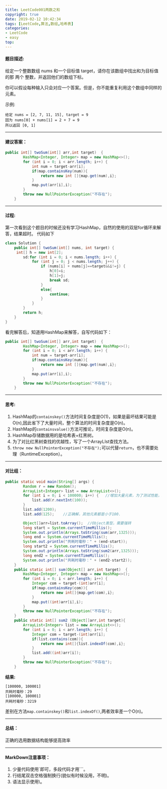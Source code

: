 ```yaml
---
title: LeetCode001两数之和
copyright: true
date: 2019-02-12 10:42:34
tags: [LeetCode,算法,数组,哈希表]
categories: 
- LeetCode
- easy
top:
---
```

#### 题目描述:

给定一个整数数组 nums 和一个目标值 target，请你在该数组中找出和为目标值的那 两个 整数，并返回他们的数组下标。

你可以假设每种输入只会对应一个答案。但是，你不能重复利用这个数组中同样的元素。
<!--more-->

示例:

```
给定 nums = [2, 7, 11, 15], target = 9
因为 nums[0] + nums[1] = 2 + 7 = 9
所以返回 [0, 1]
```

------

#### 建议答案：

```java
public int[] twoSum(int[] arr,int target)  {
        HashMap<Integer, Integer> map = new HashMap<>();
        for (int i = 0; i < arr.length; i++) {
            int num = target-arr[i];
            if(map.containsKey(num)){
                return new int []{map.get(num),i};
            }
            map.put(arr[i],i);
        }
        throw new NullPointerException("不存在");
    }
```

------

#### 过程:
第一次看到这个题目的时候还没有学习HashMap，自然的使用的双层for循环来解答，结果超时。
代码如下

```java
class Solution {
    public int[] twoSum(int[] nums, int target) {
     int[] h = new int[2];
        sd:for (int i = 0; i < nums.length; i++) {
            for (int j = 0; j < nums.length; j++) {
                if (nums[i] + nums[j]==target&&i!=j) {
                    h[0]=i;
                    h[1]=j;
                    break sd;
                }
                else{
                    continue;
                }
            }
        }
        return h;
    }
}
```

看完解答后，知道用HashMap来解答，自写代码如下：

```java
public int[] twoSum(int[] arr,int target)  {
        HashMap<Integer, Integer> map = new HashMap<>();
        for (int i = 0; i < arr.length; i++) {
            int num = target-arr[i];
            if(map.containsKey(num)){
                return new int []{map.get(num),i};
            }
            map.put(arr[i],i);
        }
        throw new NullPointerException("不存在");
    }

```

------

#### 思考:

1. HashMap的`containskey()`方法时间复杂度是O(1)，如果是最坏结果可能是O(n),因此省下了大量时间，整个算法的时间复杂度是O(n)。
2. HashMap的`containsvalue()`方法可推论，时间复杂度是O(n)。
3. HashMap存储数据用的是哈希表+红黑树。
4. 为了对比红黑树查找的优越性，写了一个ArrayLIst查找方法。
5. `throw new NullPointerException("不存在");`可以代替`return`，也不需要处理（RuntimeException）。

------

#### 对比组：

```java
public static void main(String[] args) {
        Random r = new Random();
        ArrayList<Integer> list = new ArrayList<>();
        for (int i = 0; i < 100000; i++) {   //增加大量元素，为了测试性能，这些元素都不是解
            list.add(r.nextInt(100));
        }
        list.add(1200);
        list.add(125);    //正确解，其他元素都是小于100.

        Object[]arr=list.toArray();  //Object类型，需要强转
        long start = System.currentTimeMillis();
        System.out.println(Arrays.toString(sum(arr,1325)));
        long end = System.currentTimeMillis();
        System.out.println("共耗时毫秒：" + (end-start));
        long start2 = System.currentTimeMillis();
        System.out.println(Arrays.toString(sum2(arr,1325)));
        long end2 = System.currentTimeMillis();
        System.out.println("共耗时毫秒：" + (end2-start2));
    }
    public static int[] sum(Object[] arr,int target)  {
        HashMap<Integer, Integer> map = new HashMap<>();
        for (int i = 0; i < arr.length; i++) {
            Integer com = target-(int)arr[i];
            if(map.containsKey(com)){
                return new int[]{map.get(com),i};
            }
            map.put((int)arr[i],i);
        }
        throw new NullPointerException("不存在");
    }
    public static int[] sum2 (Object[]arr,int target){
        ArrayList<Integer> list = new ArrayList<>();
        for (int i = 0; i < arr.length; i++) {
            Integer com = target-(int)arr[i];
            if(list.contains(com)){
                return new int[]{list.indexOf(com),i};
            }
            list.add((int)arr[i]);
        }
        throw new NullPointerException("不存在");
    }
```
**结果:**

```
[100000, 100001]
共耗时毫秒：29  
[100000, 100001]
共耗时毫秒：3219
```
差别在方法`map.containskey()`和`list.indexOf()`,两者效率差一个O(n)。

---
#### 总结：
正确的选用数据结构能够提高效率

---
#### MarkDown注意事项：
1. 少量代码使用\`即可，多段代码才用\`\`\`。
2. 行结尾双击空格强制换行(貌似有时候没用，不明)。
3. 语法显示使用\。